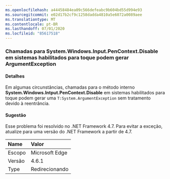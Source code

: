 ```yaml
---
ms.openlocfilehash: a44458484ea09c566defeabc9b604bd55d994e93
ms.sourcegitcommit: e02d17b2cf9c1258dadda4810a5e6072a0089aee
ms.translationtype: MT
ms.contentlocale: pt-BR
ms.lasthandoff: 07/01/2020
ms.locfileid: "85617518"
---
```

### <a name="calls-to-systemwindowsinputpencontextdisable-on-touch-enabled-systems-may-throw-an-argumentexception"></a>Chamadas para System.Windows.Input.PenContext.Disable em sistemas habilitados para toque podem gerar ArgumentException

#### <a name="details"></a>Detalhes

Em algumas circunstâncias, chamadas para o método interno **System.Windows.Intput.PenContext.Disable** em sistemas habilitados para toque podem gerar uma `T:System.ArgumentException` sem tratamento devido à reentrância.

#### <a name="suggestion"></a>Sugestão

Esse problema foi resolvido no .NET Framework 4.7. Para evitar a exceção, atualize para uma versão do .NET Framework a partir de 4.7.

| Name    | Valor       |
|:--------|:------------|
| Escopo   | Microsoft Edge        |
| Versão | 4.6.1       |
| Type    | Redirecionando |
